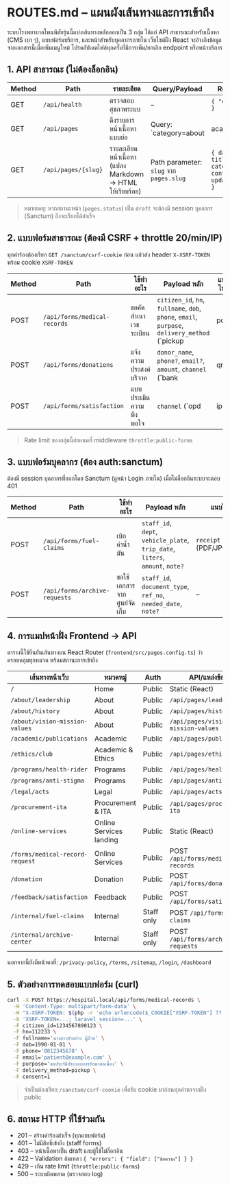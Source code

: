 # ROUTES.md – แผนผังเส้นทางและการเข้าถึง

ระบบโรงพยาบาลโพนพิสัยรุ่นนี้แบ่งเส้นทางหลักออกเป็น 3 กลุ่ม ได้แก่ API สาธารณะสำหรับเนื้อหา (CMS เบา ๆ), แบบฟอร์มบริการ, และหน้าสำหรับบุคลากรภายใน เว็บไซต์ฝั่ง React จะอ้างอิงข้อมูลจากเอกสารนี้เมื่อเพิ่มเมนูใหม่ โปรดอัปเดตไฟล์ทุกครั้งที่มีการเพิ่ม/ยกเลิก endpoint หรือหน้าบริการ

## 1. API สาธารณะ (ไม่ต้องล็อกอิน)
| Method | Path | รายละเอียด | Query/Payload | Response |
| --- | --- | --- | --- | --- |
| GET | `/api/health` | ตรวจสอบสุขภาพระบบ | – | `{ "ok": true }` |
| GET | `/api/pages` | ดึงรายการหน้าเนื้อหาแบบย่อ | Query: `category=about|academic|programs|legal|procurement|services|donation|feedback|internal` (optional) | `{ data: [{ id, title, slug, category, updated_at }, ...] }` |
| GET | `/api/pages/{slug}` | รายละเอียดหน้าเนื้อหา (แปลง Markdown → HTML ให้เรียบร้อย) | Path parameter: `slug` จาก `pages.slug` | `{ data: { title, slug, category, content_html, updated_at } }` |

> หมายเหตุ: หากสถานะหน้า (`pages.status`) เป็น `draft` จะต้องมี session บุคลากร (Sanctum) ถึงจะเรียกได้สำเร็จ

## 2. แบบฟอร์มสาธารณะ (ต้องมี CSRF + throttle 20/min/IP)
ทุกคำร้องต้องเรียก `GET /sanctum/csrf-cookie` ก่อน แล้วส่ง header `X-XSRF-TOKEN` พร้อม cookie `XSRF-TOKEN`

| Method | Path | ใช้ทำอะไร | Payload หลัก | แนบไฟล์ | Response |
| --- | --- | --- | --- | --- | --- |
| POST | `/api/forms/medical-records` | ขอคัดสำเนาเวชระเบียน | `citizen_id`, `hn`, `fullname`, `dob`, `phone`, `email`, `purpose`, `delivery_method` (`pickup|post|elec`), `consent` (boolean), `files[]` (≤5) | PDF/JPG/PNG รวม ≤ FILE_MAX_MB แต่ละไฟล์ | `201 { data: { id, status } }` |
| POST | `/api/forms/donations` | แจ้งความประสงค์บริจาค | `donor_name`, `phone?`, `email?`, `amount`, `channel` (`bank|qr|cash`), `message?` | – | `201 { data: { id, status } }` |
| POST | `/api/forms/satisfaction` | แบบประเมินความพึงพอใจ | `channel` (`opd|ipd|online`), `score_service`, `score_clean`, `score_speed`, `comment?`, `contact_optin?` | – | `201 { data: { id } }` |

> Rate limit ของกลุ่มนี้กำหนดที่ middleware `throttle:public-forms`

## 3. แบบฟอร์มบุคลากร (ต้อง auth:sanctum)
ต้องมี session บุคลากรที่ออกโดย Sanctum (ดูหน้า Login ภายใน) เมื่อไม่ล็อกอินระบบจะตอบ 401

| Method | Path | ใช้ทำอะไร | Payload หลัก | แนบไฟล์ | Response |
| --- | --- | --- | --- | --- | --- |
| POST | `/api/forms/fuel-claims` | เบิกค่าน้ำมัน | `staff_id`, `dept`, `vehicle_plate`, `trip_date`, `liters`, `amount`, `note?` | `receipt` (PDF/JPG/PNG) | `201 { data: { id, status } }` |
| POST | `/api/forms/archive-requests` | ขอใช้เอกสารจากศูนย์จัดเก็บ | `staff_id`, `document_type`, `ref_no`, `needed_date`, `note?` | – | `201 { data: { id, status } }` |

## 4. การแมปหน้าฝั่ง Frontend → API
ตารางนี้ใช้ยืนยันเส้นทางบน React Router (`frontend/src/pages.config.ts`) ว่าครอบคลุมทุกหมวด พร้อมสถานะการเข้าถึง

| เส้นทางหน้าเว็บ | หมวดหมู่ | Auth | API/แหล่งข้อมูล |
| --- | --- | --- | --- |
| `/` | Home | Public | Static (React) |
| `/about/leadership` | About | Public | `/api/pages/leadership` |
| `/about/history` | About | Public | `/api/pages/history` |
| `/about/vision-mission-values` | About | Public | `/api/pages/vision-mission-values` |
| `/academic/publications` | Academic | Public | `/api/pages/publications` |
| `/ethics/club` | Academic & Ethics | Public | `/api/pages/ethics-club` |
| `/programs/health-rider` | Programs | Public | `/api/pages/health-rider` |
| `/programs/anti-stigma` | Programs | Public | `/api/pages/anti-stigma` |
| `/legal/acts` | Legal | Public | `/api/pages/acts` |
| `/procurement-ita` | Procurement & ITA | Public | `/api/pages/procurement-ita` |
| `/online-services` | Online Services landing | Public | Static (React) |
| `/forms/medical-record-request` | Online Services | Public | POST `/api/forms/medical-records` |
| `/donation` | Donation | Public | POST `/api/forms/donations` |
| `/feedback/satisfaction` | Feedback | Public | POST `/api/forms/satisfaction` |
| `/internal/fuel-claims` | Internal | Staff only | POST `/api/forms/fuel-claims` |
| `/internal/archive-center` | Internal | Staff only | POST `/api/forms/archive-requests` |

นอกจากนี้ยังมีหน้าคงที่: `/privacy-policy`, `/terms`, `/sitemap`, `/login`, `/dashboard`

## 5. ตัวอย่างการทดสอบแบบฟอร์ม (curl)
```bash
curl -X POST https://hospital.local/api/forms/medical-records \
  -H 'Content-Type: multipart/form-data' \
  -H "X-XSRF-TOKEN: $(php -r 'echo urlencode($_COOKIE["XSRF-TOKEN"] ?? "");')" \
  -b 'XSRF-TOKEN=...; laravel_session=...' \
  -F citizen_id=1234567890123 \
  -F hn=112233 \
  -F fullname='นางสาวตัวอย่าง ผู้ป่วย' \
  -F dob=1990-01-01 \
  -F phone='0812345678' \
  -F email='patient@example.com' \
  -F purpose='ขอประวัติประกอบการรักษาต่อเนื่อง' \
  -F delivery_method=pickup \
  -F consent=1
```
> จำเป็นต้องเรียก `/sanctum/csrf-cookie` เพื่อรับ cookie มาก่อนทุกคำขอจากฝั่ง public

## 6. สถานะ HTTP ที่ใช้ร่วมกัน
- 201 – สร้างคำร้องสำเร็จ (ทุกแบบฟอร์ม)
- 401 – ไม่มีสิทธิ์เข้าถึง (staff forms)
- 403 – หน้าเนื้อหาเป็น draft และผู้ใช้ไม่ล็อกอิน
- 422 – Validation ล้มเหลว `{ "errors": { "field": ["ข้อความ"] } }`
- 429 – เกิน rate limit (`throttle:public-forms`)
- 500 – ระบบผิดพลาด (ตรวจสอบ log)
